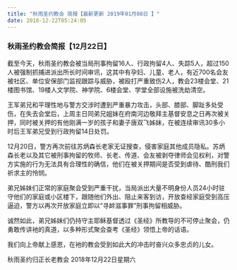 ```yaml
---
title: "秋雨圣约教会 简报【最新更新 2019年01月08日 】"
date: 2018-12-22T05:24:05
---
```


### 秋雨圣约教会简报【12月22日】

截至今天，秋雨圣约教会被当局刑事拘留16人、行政拘留4人、失踪5人，超过150人被强制抓捕进派出所长时间审讯，这其中有孕妇、儿童、老人，有近700名会友被社区、单位安保部门监视跟踪与威胁，被殴打严重致伤2人，教会23楼会堂、21楼图书馆、19楼人文学院、神学院、6楼会堂、学堂全部设施被洗劫清空。

王军弟兄和平理性地与警方交涉时遭到严重暴力攻击，头部、膝部、脚趾多处受伤，在失去会堂后，上周主日同弟兄姐妹在府南河边敬拜主基督安息之日再次被关押，同时被关押的有他刚满一岁的孩子和妻子唐双飞姊妹，在被连续审讯30多小时后王军弟兄受到行政拘留14日处罚。

12月20日，警方再次前往苏炳森长老家无证搜查，侵害家庭其他成员隐私。苏炳森长老以及其它被刑事拘留的牧师、长老、传道、会友被剥夺律师会见权利，对警方实施的行为无法具有合理性的确信，他们在被关押期间是否受到虐待、酷刑我们祈求主的怜悯。

弟兄姊妹们正常的家庭聚会受到严重干扰，当局派出大量不明身份人员24小时驻守他们的家庭或小区楼下，跟随他们外出、阻止来客到访，开放查经家庭受到高压逼迫，警方以再次开放家庭立即以“寻衅滋事罪”刑事拘留相威胁。

诚然如此，弟兄姊妹们仍持守主耶稣基督透过《圣经》所教导的不可停止聚会，仍勇敢传讲衪的真道，以多种形式聚会查考《圣经》领悟上帝的话语。

我们向上帝献上感恩，在衪的教会受到如此大的冲击时奋兴众多忠贞的儿女。


秋雨圣约归正长老教会
2018年12月22日星期六

